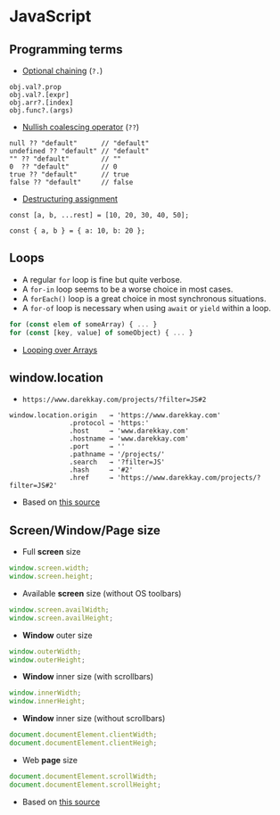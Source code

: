 # JavaScript

## Programming terms

- [Optional chaining](https://developer.mozilla.org/en-US/docs/Web/JavaScript/Reference/Operators/Optional_chaining) (`?.`)

```
obj.val?.prop
obj.val?.[expr]
obj.arr?.[index]
obj.func?.(args)
```

- [Nullish coalescing operator](https://developer.mozilla.org/en-US/docs/Web/JavaScript/Reference/Operators/Nullish_coalescing_operator) (`??`)

```
null ?? "default"      // "default"
undefined ?? "default" // "default"
"" ?? "default"        // ""
0  ?? "default"        // 0
true ?? "default"      // true
false ?? "default"     // false
```

- [Destructuring assignment](https://developer.mozilla.org/en-US/docs/Web/JavaScript/Reference/Operators/Destructuring_assignment)

```
const [a, b, ...rest] = [10, 20, 30, 40, 50];

const { a, b } = { a: 10, b: 20 };
```


## Loops

- A regular `for` loop is fine but quite verbose.
- A `for-in` loop seems to be a worse choice in most cases.
- A `forEach()` loop is a great choice in most synchronous situations.
- A `for-of` loop is necessary when using `await` or `yield` within a loop.

```js
for (const elem of someArray) { ... }
for (const [key, value] of someObject) { ... }
```

- [Looping over Arrays](https://2ality.com/2021/01/looping-over-arrays.html)


## window.location

- `https://www.darekkay.com/projects/?filter=JS#2`

```
window.location.origin   → 'https://www.darekkay.com'
               .protocol → 'https:'
               .host     → 'www.darekkay.com'
               .hostname → 'www.darekkay.com'
               .port     → ''
               .pathname → '/projects/'
               .search   → '?filter=JS'
               .hash     → '#2'
               .href     → 'https://www.darekkay.com/projects/?filter=JS#2'
```

- Based on [this source](https://dev.to/samanthaming/window-location-cheatsheet-4edl)


## Screen/Window/Page size

- Full **screen** size

```js
window.screen.width;
window.screen.height;
```

- Available **screen** size (without OS toolbars)

```js
window.screen.availWidth;
window.screen.availHeight;
```

- **Window** outer size

```js
window.outerWidth;
window.outerHeight;
```

- **Window** inner size (with scrollbars)

```js
window.innerWidth;
window.innerHeight;
```

- **Window** inner size (without scrollbars)

```js
document.documentElement.clientWidth;
document.documentElement.clientHeigh;
```

- Web **page** size

```js
document.documentElement.scrollWidth;
document.documentElement.scrollHeight;
```

- Based on [this source](https://dmitripavlutin.com/screen-window-page-sizes/#11-the-screen-size)

